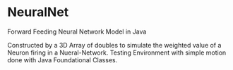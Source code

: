 # NeuralNet
Forward Feeding Neural Network Model in Java

Constructed by a 3D Array of doubles to simulate the weighted value of a Neuron firing in a Nueral-Network.
Testing Environment with simple motion done with Java Foundational Classes.
